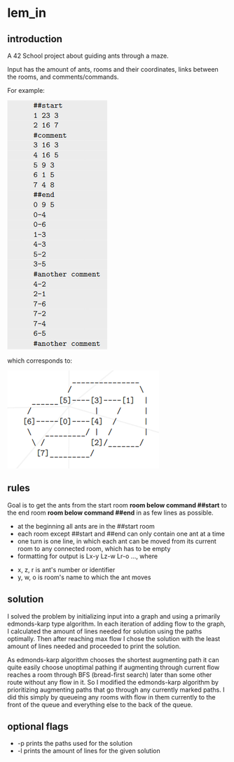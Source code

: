 # lem_in

## introduction
A 42 School project about guiding ants through a maze.

Input has the amount of ants, rooms and their coordinates, links between the rooms, and comments/commands.

For example:

![ant_farm](https://github.com/Durinder/lem_in/blob/main/ant_farm.png)

which corresponds to:

![map](https://github.com/Durinder/lem_in/blob/main/map.png)

## rules
Goal is to get the ants from the start room **room below command ##start** to the end room **room below command ##end** in as few lines as possible.
* at the beginning all ants are in the ##start room
* each room except ##start and ##end can only contain one ant at a time
* one turn is one line, in which each ant can be moved from its current room to any connected room, which has to be empty
* formatting for output is Lx-y Lz-w Lr-o ..., where
- x, z, r is ant's number or identifier
- y, w, o is room's name to which the ant moves

## solution
I solved the problem by initializing input into a graph and using a primarily edmonds-karp type algorithm. In each iteration of adding flow to the graph, I calculated the amount of lines needed for solution using the paths optimally. Then after reaching max flow I chose the solution with the least amount of lines needed and proceeded to print the solution.

As edmonds-karp algorithm chooses the shortest augmenting path it can quite easily choose unoptimal pathing if augmenting through current flow reaches a room through BFS (bread-first search) later than some other route without any flow in it. So I modified the edmonds-karp algorithm by prioritizing augmenting paths that go through any currently marked paths. I did this simply by queueing any rooms with flow in them currently to the front of the queue and everything else to the back of the queue.

## optional flags
* -p prints the paths used for the solution
* -l prints the amount of lines for the given solution
